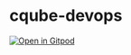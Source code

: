 # cqube-devops

[![Open in Gitpod](https://gitpod.io/button/open-in-gitpod.svg)](https://gitpod.io/#https://github.com/singhalkarun/cqube-devops)
